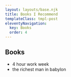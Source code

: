 ```yaml
---
layout: layouts/base.njk
title: Books I Recommend
templateClass: tmpl-post
eleventyNavigation:
  key: Books
  order: 4
---
```



## Books

- 4 hour work week
- the richest man in babylon